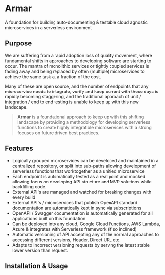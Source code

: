 # Armar

A foundation for building auto-documenting & testable cloud agnostic microservices in a serverless environment

## Purpose

We are suffering from a rapid adoption loss of quality movement, where fundamental shifts in approaches to developing software are starting to occur. The mantra of monolithic services or tightly coupled services is fading away and being replaced by often (multiple) microservices to achieve the same task at a fraction of the cost.

Many of these are open source, and the number of endpoints that any microservice needs to integrate, verify and keep current with these days is rapidly becoming staggering, and the traditional approach of unit / integration / end to end testing is unable to keep up with this new landscape.

>**Armar** is a foundational approach to keep up with this shifting landscape by providing a methodology for developing serverless functions to create highly integratible microservices with a strong focuses on future driven best practices.

## Features

- Logically grouped microservices can be developed and maintained in a centralized repository, or split into sub-paths allowing development of serverless functions that worktogether as a unified microservice
- Each endpoint is automatically tested as a real point and mocked allowing focus on developing API structure and MVP solutions while backfilling code.
- External API's are managed and watched for breaking changes with every build
- External API's / microservices that publish OpenAPI standard documentation are automatically kept in sync via subscriptions
- OpenAPI / Swagger documentation is automatically generated for all applications built on this foundation
- Can be deployed into any cloud, Google Cloud Functions, AWS Lambda, Azure & integrates with Serverless framework (if so inclined)
- Automatic versioning of API accepting any of the normal approaches to accessing different versions, Header, Direct URL etc.
- Adapts to incorrect versioning requests by serving the latest stable lower version than request.

## Installation & Usage

